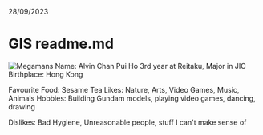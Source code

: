 28/09/2023
# GIS readme.md
![Megamans](images/Charge_Shot.png)
Name: Alvin Chan Pui Ho
3rd year at Reitaku, Major in JIC 
Birthplace: Hong Kong

Favourite Food: Sesame Tea
Likes: Nature, Arts, Video Games, Music, Animals
Hobbies: Building Gundam models, playing video games, dancing, drawing

Dislikes: Bad Hygiene, Unreasonable people, stuff I can't make sense of 
